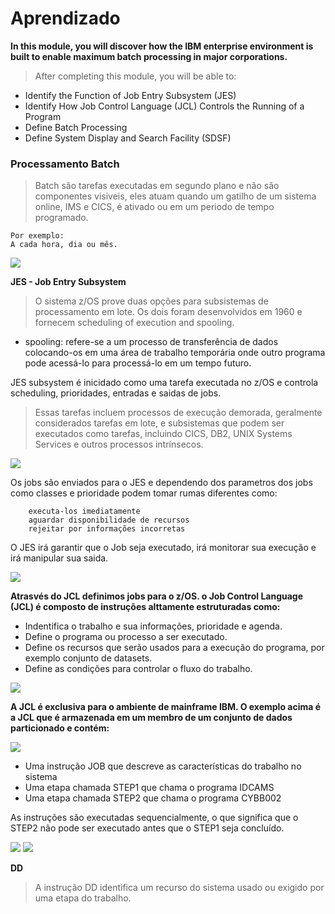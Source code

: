 # Aprendizado

**In this module, you will discover how the IBM enterprise environment is built to enable maximum batch processing in major corporations.**

> After completing this module, you will be able to:

- Identify the Function of Job Entry Subsystem (JES)
- Identify How Job Control Language (JCL) Controls the Running of a Program
- Define Batch Processing
- Define System Display and Search Facility (SDSF)


### Processamento Batch
> Batch são tarefas executadas em segundo plano e não são componentes visiveis, eles atuam quando um gatilho de um sistema online, IMS e CICS, é ativado ou em um periodo de tempo programado.
    
    Por exemplo:
    A cada hora, dia ou mês.
    
![](https://github.com/ThreeDP/MTM/blob/master/img/Batch%20system/1.png)

**JES - Job Entry Subsystem**
> O sistema z/OS prove duas opções para subsistemas de processamento em lote. Os dois foram desenvolvidos em 1960 e fornecem scheduling of execution and spooling.

- spooling: refere-se a um processo de transferência de dados colocando-os em uma área de trabalho temporária onde outro programa pode acessá-lo para processá-lo em um tempo futuro.

JES subsystem é inicidado como uma tarefa executada no z/OS e controla scheduling, prioridades, entradas e saidas de jobs.
> Essas tarefas incluem processos de execução demorada, geralmente considerados tarefas em lote, e subsistemas que podem ser executados como tarefas, incluindo CICS, DB2, UNIX Systems Services e outros processos intrínsecos.

![](https://github.com/ThreeDP/MTM/blob/master/img/Batch%20system/2.png)

Os jobs são enviados para o JES e dependendo dos parametros dos jobs como classes e prioridade podem tomar rumas diferentes como:

        executa-los imediatamente
        aguardar disponibilidade de recursos
        rejeitar por informações incorretas
        
O JES irá garantir que o Job seja executado, irá monitorar sua execução e irá manipular sua saida.

![](https://github.com/ThreeDP/MTM/blob/master/img/Batch%20system/3.png)

**Atrasvés do JCL definimos jobs para o z/OS. o Job Control Language (JCL) é composto de instruções alttamente estruturadas como:**

- Indentifica o trabalho e sua informações, prioridade e agenda.
- Define o programa ou processo a ser executado.
- Define os recursos que serão usados para a execução do programa, por exemplo conjunto de datasets.
- Define as condições para controlar o fluxo do trabalho.

![](https://github.com/ThreeDP/MTM/blob/master/img/Batch%20system/4.png)

**A JCL é exclusiva para o ambiente de mainframe IBM. O exemplo acima é a JCL que é armazenada em um membro de um conjunto de dados particionado e contém:**

![](https://github.com/ThreeDP/MTM/blob/master/img/Batch%20system/5.png)

- Uma instrução JOB que descreve as características do trabalho no sistema
- Uma etapa chamada STEP1 que chama o programa IDCAMS
- Uma etapa chamada STEP2 que chama o programa CYBB002

As instruções são executadas sequencialmente, o que significa que o STEP2 não pode ser executado antes que o STEP1 seja concluído.

![](https://github.com/ThreeDP/MTM/blob/master/img/Batch%20system/6.png)
![](https://github.com/ThreeDP/MTM/blob/master/img/Batch%20system/7.png)

**DD**

> A instrução DD identifica um recurso do sistema usado ou exigido por uma etapa do trabalho.
